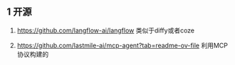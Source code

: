 


## 1 开源
1. https://github.com/langflow-ai/langflow
类似于diffy或者coze

2. https://github.com/lastmile-ai/mcp-agent?tab=readme-ov-file
利用MCP协议构建的



